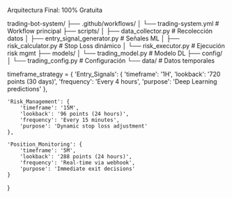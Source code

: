 Arquitectura Final: 100% Gratuita

trading-bot-system/
├── .github/workflows/
│   └── trading-system.yml     # Workflow principal
├── scripts/
│   ├── data_collector.py      # Recolección datos
│   ├── entry_signal_generator.py  # Señales ML
│   ├── risk_calculator.py     # Stop Loss dinámico
│   └── risk_executor.py       # Ejecución risk mgmt
├── models/
│   └── trading_model.py       # Modelo DL
├── config/
│   └── trading_config.py      # Configuración
└── data/                      # Datos temporales


timeframe_strategy = {
    'Entry_Signals': {
        'timeframe': '1H',
        'lookback': '720 points (30 days)',
        'frequency': 'Every 4 hours',
        'purpose': 'Deep Learning predictions'
    },
    
    'Risk_Management': {
        'timeframe': '15M', 
        'lookback': '96 points (24 hours)',
        'frequency': 'Every 15 minutes',
        'purpose': 'Dynamic stop loss adjustment'
    },
    
    'Position_Monitoring': {
        'timeframe': '5M',
        'lookback': '288 points (24 hours)', 
        'frequency': 'Real-time via webhook',
        'purpose': 'Immediate exit decisions'
    }
}

